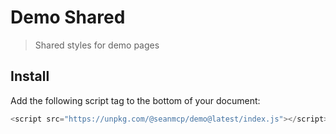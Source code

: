 # Demo Shared

> Shared styles for demo pages

## Install

Add the following script tag to the bottom of your document:

```js
<script src="https://unpkg.com/@seanmcp/demo@latest/index.js"></script>
```
